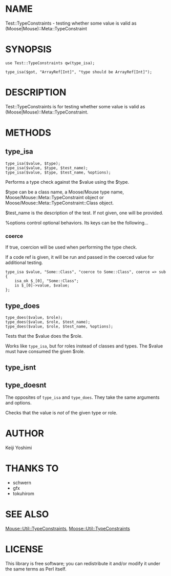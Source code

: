 # NAME

Test::TypeConstraints - testing whether some value is valid as (Moose|Mouse)::Meta::TypeConstraint

# SYNOPSIS

    use Test::TypeConstraints qw(type_isa);

    type_isa($got, "ArrayRef[Int]", "type should be ArrayRef[Int]");

# DESCRIPTION

Test::TypeConstraints is for testing whether some value is valid as (Moose|Mouse)::Meta::TypeConstraint.

# METHODS

## type\_isa

    type_isa($value, $type);
    type_isa($value, $type, $test_name);
    type_isa($value, $type, $test_name, %options);

Performs a type check against the $value using the $type.

$type can be a class name, a Moose/Mouse type name,
Moose/Mouse::Meta::TypeConstraint object or
Moose/Mouse::Meta::TypeConstraint::Class object.

$test\_name is the description of the test.  If not given, one will be provided.

%options control optional behaviors.  Its keys can be the following...

### coerce

If true, coercion will be used when performing the type check.

If a code ref is given, it will be run and passed in the coerced value
for additional testing.

    type_isa $value, "Some::Class", "coerce to Some::Class", coerce => sub {
        isa_ok $_[0], "Some::Class";
        is $_[0]->value, $value;
    };

## type\_does

    type_does($value, $role);
    type_does($value, $role, $test_name);
    type_does($value, $role, $test_name, %options);

Tests that the $value does the $role.

Works like `type_isa`, but for roles instead of classes and types.
The $value must have consumed the given $role.

## type\_isnt

## type\_doesnt

The opposites of `type_isa` and `type_does`.  They take the same
arguments and options.

Checks that the value is _not_ of the given type or role.

# AUTHOR

Keiji Yoshimi <walf443 at gmail dot com>

# THANKS TO

- schwern
- gfx
- tokuhirom

# SEE ALSO

[Mouse::Util::TypeConstraints](http://search.cpan.org/perldoc?Mouse::Util::TypeConstraints), [Moose::Util::TypeConstraints](http://search.cpan.org/perldoc?Moose::Util::TypeConstraints)

# LICENSE

This library is free software; you can redistribute it and/or modify
it under the same terms as Perl itself.
